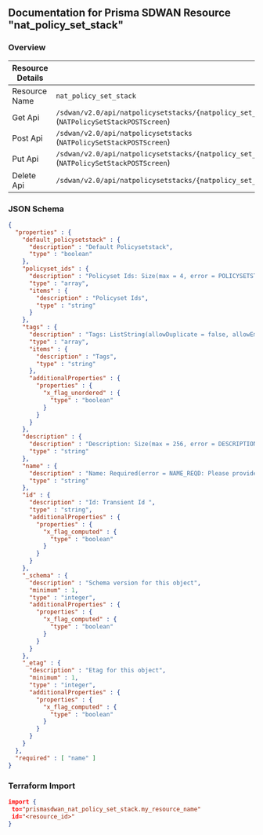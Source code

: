 ## Documentation for Prisma SDWAN Resource "nat_policy_set_stack"

### Overview

| Resource Details | |
| ------------- | ------------- |
| Resource Name | `nat_policy_set_stack` |
| Get Api  | `/sdwan/v2.0/api/natpolicysetstacks/{natpolicy_set_stack_id}` (`NATPolicySetStackPOSTScreen`) |
| Post Api  | `/sdwan/v2.0/api/natpolicysetstacks` (`NATPolicySetStackPOSTScreen`) |
| Put Api  | `/sdwan/v2.0/api/natpolicysetstacks/{natpolicy_set_stack_id}` (`NATPolicySetStackPOSTScreen`) |
| Delete Api  | `/sdwan/v2.0/api/natpolicysetstacks/{natpolicy_set_stack_id}` |


### JSON Schema

```json
{
  "properties" : {
    "default_policysetstack" : {
      "description" : "Default Policysetstack",
      "type" : "boolean"
    },
    "policyset_ids" : {
      "description" : "Policyset Ids: Size(max = 4, error = POLICYSETSTACK_CONFIG_INVALID_POLICYSETLIST_SIZE: Invalid number of policysets. Should be between 1-4., min = 0) ListString(allowDuplicate = false, allowEmpty = true, allowNull = true, length = 0, listMaxSize = 0, error = POLICYSETSTACK_CONFIG_DUPLICATE_POLICYSETID: PolicySet Stack configuration is not valid. Duplicate policy set id present in the policy set list., noTrim = false, regex = [0-9]{1,30}, required = false) Indexed(background = false, dropDups = false, expireAfterSeconds = -1, name = , options = IndexOptions(background = false, collation = Collation(alternate = NON_IGNORABLE, backwards = false, caseFirst = OFF, caseLevel = false, locale = , maxVariable = PUNCT, normalization = false, numericOrdering = false, strength = TERTIARY), disableValidation = false, dropDups = false, expireAfterSeconds = -1, language = , languageOverride = , name = , partialFilter = , sparse = false, unique = false), sparse = false, unique = false, value = ASC) ",
      "type" : "array",
      "items" : {
        "description" : "Policyset Ids",
        "type" : "string"
      }
    },
    "tags" : {
      "description" : "Tags: ListString(allowDuplicate = false, allowEmpty = true, allowNull = true, length = 128, listMaxSize = 10, error = INVALID_TAG: Maximum 10 Unique tags of length 1024 each are allowed, noTrim = false, regex = [^,\\\\s]+, required = false) ",
      "type" : "array",
      "items" : {
        "description" : "Tags",
        "type" : "string"
      },
      "additionalProperties" : {
        "properties" : {
          "x_flag_unordered" : {
            "type" : "boolean"
          }
        }
      }
    },
    "description" : {
      "description" : "Description: Size(max = 256, error = DESCRIPTION_EXCEEDS_LIMIT: Description length exceeds limit, min = 0) ",
      "type" : "string"
    },
    "name" : {
      "description" : "Name: Required(error = NAME_REQD: Please provide resource name.) Size(max = 128, error = NAME_EXCEEDS_LIMIT: Name of the resource exceeds limit., min = 0) ",
      "type" : "string"
    },
    "id" : {
      "description" : "Id: Transient Id ",
      "type" : "string",
      "additionalProperties" : {
        "properties" : {
          "x_flag_computed" : {
            "type" : "boolean"
          }
        }
      }
    },
    "_schema" : {
      "description" : "Schema version for this object",
      "minimum" : 1,
      "type" : "integer",
      "additionalProperties" : {
        "properties" : {
          "x_flag_computed" : {
            "type" : "boolean"
          }
        }
      }
    },
    "_etag" : {
      "description" : "Etag for this object",
      "minimum" : 1,
      "type" : "integer",
      "additionalProperties" : {
        "properties" : {
          "x_flag_computed" : {
            "type" : "boolean"
          }
        }
      }
    }
  },
  "required" : [ "name" ]
}
```

### Terraform Import
```json
import {
 to="prismasdwan_nat_policy_set_stack.my_resource_name"
 id="<resource_id>"
}
```

